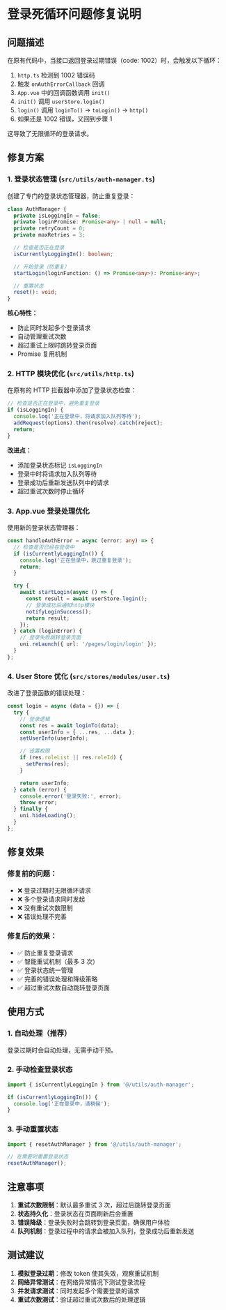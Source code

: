 # 登录死循环问题修复说明

## 问题描述

在原有代码中，当接口返回登录过期错误（code: 1002）时，会触发以下循环：

1. `http.ts` 检测到 1002 错误码
2. 触发 `onAuthErrorCallback` 回调
3. `App.vue` 中的回调函数调用 `init()`
4. `init()` 调用 `userStore.login()`
5. `login()` 调用 `loginTo()` → `toLogin()` → `http()`
6. 如果还是 1002 错误，又回到步骤 1

这导致了无限循环的登录请求。

## 修复方案

### 1. 登录状态管理 (`src/utils/auth-manager.ts`)

创建了专门的登录状态管理器，防止重复登录：

```typescript
class AuthManager {
  private isLoggingIn = false;
  private loginPromise: Promise<any> | null = null;
  private retryCount = 0;
  private maxRetries = 3;

  // 检查是否正在登录
  isCurrentlyLoggingIn(): boolean;

  // 开始登录（防重复）
  startLogin(loginFunction: () => Promise<any>): Promise<any>;

  // 重置状态
  reset(): void;
}
```

**核心特性：**

- 防止同时发起多个登录请求
- 自动管理重试次数
- 超过重试上限时跳转登录页面
- Promise 复用机制

### 2. HTTP 模块优化 (`src/utils/http.ts`)

在原有的 HTTP 拦截器中添加了登录状态检查：

```typescript
// 检查是否正在登录中，避免重复登录
if (isLoggingIn) {
  console.log('正在登录中，将请求加入队列等待');
  addRequest(options).then(resolve).catch(reject);
  return;
}
```

**改进点：**

- 添加登录状态标记 `isLoggingIn`
- 登录中时将请求加入队列等待
- 登录成功后重新发送队列中的请求
- 超过重试次数时停止循环

### 3. App.vue 登录处理优化

使用新的登录状态管理器：

```typescript
const handleAuthError = async (error: any) => {
  // 检查是否已经在登录中
  if (isCurrentlyLoggingIn()) {
    console.log('正在登录中，跳过重复登录');
    return;
  }

  try {
    await startLogin(async () => {
      const result = await userStore.login();
      // 登录成功后通知http模块
      notifyLoginSuccess();
      return result;
    });
  } catch (loginError) {
    // 登录失败跳转登录页面
    uni.reLaunch({ url: '/pages/login/login' });
  }
};
```

### 4. User Store 优化 (`src/stores/modules/user.ts`)

改进了登录函数的错误处理：

```typescript
const login = async (data = {}) => {
  try {
    // 登录逻辑
    const res = await loginTo(data);
    const userInfo = { ...res, ...data };
    setUserInfo(userInfo);

    // 设置权限
    if (res.roleList || res.roleId) {
      setPerms(res);
    }

    return userInfo;
  } catch (error) {
    console.error('登录失败:', error);
    throw error;
  } finally {
    uni.hideLoading();
  }
};
```

## 修复效果

### 修复前的问题：

- ❌ 登录过期时无限循环请求
- ❌ 多个登录请求同时发起
- ❌ 没有重试次数限制
- ❌ 错误处理不完善

### 修复后的效果：

- ✅ 防止重复登录请求
- ✅ 智能重试机制（最多 3 次）
- ✅ 登录状态统一管理
- ✅ 完善的错误处理和降级策略
- ✅ 超过重试次数自动跳转登录页面

## 使用方式

### 1. 自动处理（推荐）

登录过期时会自动处理，无需手动干预。

### 2. 手动检查登录状态

```typescript
import { isCurrentlyLoggingIn } from '@/utils/auth-manager';

if (isCurrentlyLoggingIn()) {
  console.log('正在登录中，请稍候');
}
```

### 3. 手动重置状态

```typescript
import { resetAuthManager } from '@/utils/auth-manager';

// 在需要时重置登录状态
resetAuthManager();
```

## 注意事项

1. **重试次数限制**：默认最多重试 3 次，超过后跳转登录页面
2. **状态持久化**：登录状态在页面刷新后会重置
3. **错误降级**：登录失败时会跳转到登录页面，确保用户体验
4. **队列机制**：登录过程中的请求会被加入队列，登录成功后重新发送

## 测试建议

1. **模拟登录过期**：修改 token 使其失效，观察重试机制
2. **网络异常测试**：在网络异常情况下测试登录流程
3. **并发请求测试**：同时发起多个需要登录的请求
4. **重试次数测试**：验证超过重试次数后的处理逻辑
